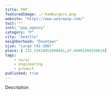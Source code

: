 ```yaml
---
title: POP
featuredImage: ./-hamburgers.png
website: "https://www.wearepop.com/"
twit: ""
inst: "pop_agency"
category: "P"
city: "Seattle"
neighborhood: "Downtown"
size: "Large (41-100)"
place: [-122.33418852698841,47.60961266320619]
tags:
    - ux/ui
    - engineering
    - product
published: true
---
```


Description

